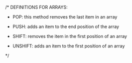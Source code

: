 /* DEFINITIONS FOR ARRAYS:

+ POP: this method removes the last item in an array

+ PUSH: adds an item to the end position of the array

+ SHIFT: removes the item in the first position of an array

+ UNSHIFT: adds an item to the first position of an array

*/
